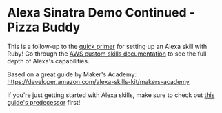 # Alexa Sinatra Demo Continued - Pizza Buddy

This is a follow-up to the [quick primer](https://github.com/domarp-j/alexa-number-facts) for setting up an Alexa skill with Ruby! Go through the [AWS custom skills documentation](https://developer.amazon.com/docs/custom-skills/understanding-custom-skills.html) to see the full depth of Alexa's capabilities.

Based on a great guide by Maker's Academy: https://developer.amazon.com/alexa-skills-kit/makers-academy

If you're just getting started with Alexa skills, make sure to check out [this guide's predecessor](https://github.com/domarp-j/alexa-number-facts) first!
